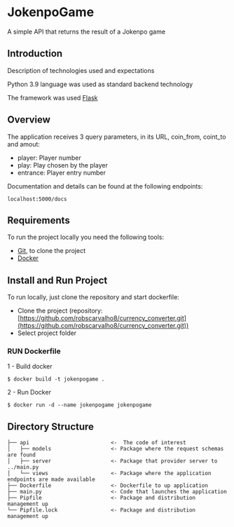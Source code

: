 # JokenpoGame

A simple API that returns the result of a Jokenpo game

## Introduction

Description of technologies used and expectations

Python 3.9 language was used as standard backend technology

The framework was used [Flask](https://flask.palletsprojects.com/en/2.0.x/)


## Overview

The application receives 3 query parameters, in its URL, coin_from, coint_to and amout:
    
- player: Player number
- play: Play chosen by the player
- entrance: Player entry number


Documentation and details can be found at the following endpoints:


    localhost:5000/docs

## Requirements

To run the project locally you need the following tools:

- [Git](https://git-scm.com/), to clone the project
- [Docker](https://docs.docker.com/engine/install/)

## Install and Run Project

To run locally, just clone the repository and start dockerfile:
- Clone the project (repository: [https://github.com/robscarvalho8/currency_converter.git](https://github.com/robscarvalho8/currency_converter.git))
- Select project folder

### RUN Dockerfile

1 - Build docker

    $ docker build -t jokenpogame .

2 - Run Docker

    $ docker run -d --name jokenpogame jokenpogame


## Directory Structure



    ├── api                          <-  The code of interest
    │   ├── models                   <- Package where the request schemas are found 
    │   ├── server                   <- Package that provider server to ../main.py
    │   └── views                    <- Package where the application endpoints are made available
    ├── Dockerfile                   <- Dockerfile to up application
    ├── main.py                      <- Code that launches the application
    ├── Pipfile                      <- Package and distribution management up
    └── Pipfile.lock                 <- Package and distribution management up